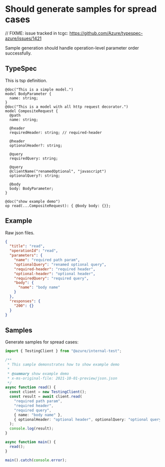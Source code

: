 # Should generate samples for spread cases

// FIXME: issue tracked in tcgc: https://github.com/Azure/typespec-azure/issues/1421

Sample generation should handle operation-level parameter order successfully.

## TypeSpec

This is tsp definition.

```tsp
@doc("This is a simple model.")
model BodyParameter {
  name: string;
}
@doc("This is a model with all http request decorator.")
model CompositeRequest {
  @path
  name: string;

  @header
  requiredHeader: string; // required-header

  @header
  optionalHeader?: string;

  @query
  requiredQuery: string;

  @query
  @clientName("renamedOptional", "javascript")
  optionalQuery?: string;

  @body
  body: BodyParameter;
}

@doc("show example demo")
op read(...CompositeRequest): { @body body: {}};
```

## Example

Raw json files.

```json
{
  "title": "read",
  "operationId": "read",
  "parameters": {
    "name": "required path param",
    "optionalQuery": "renamed optional query",
    "required-header": "required header",
    "optional-header": "optional header",
    "requiredQuery": "required query",
    "body": {
      "name": "body name"
    }
  },
  "responses": {
    "200": {}
  }
}
```

## Samples

Generate samples for spread cases:

```ts samples
import { TestingClient } from "@azure/internal-test";

/**
 * This sample demonstrates how to show example demo
 *
 * @summary show example demo
 * x-ms-original-file: 2021-10-01-preview/json.json
 */
async function read() {
  const client = new TestingClient();
  const result = await client.read(
    "required path param",
    "required header",
    "required query",
    { name: "body name" },
    { optionalHeader: "optional header", optionalQuery: "optional query" }
  );
  console.log(result);
}

async function main() {
  read();
}

main().catch(console.error);
```
